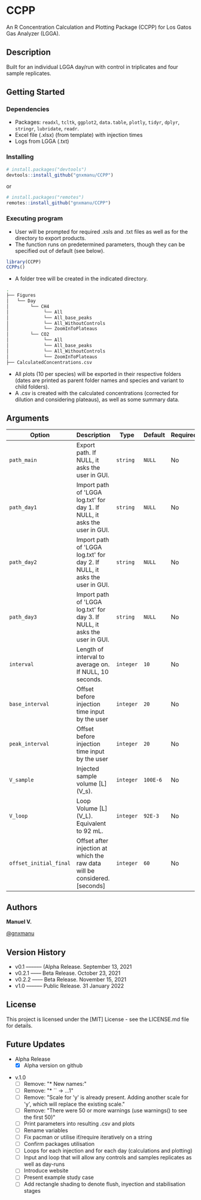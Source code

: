 # CCPP
An R Concentration Calculation and Plotting Package (CCPP) for Los Gatos Gas Analyzer (LGGA).

## Description
Built for an individual LGGA day/run with control in triplicates and four sample replicates.

## Getting Started

### Dependencies
* Packages: `readxl`, `tcltk`, `ggplot2`, `data.table`, `plotly`, `tidyr`, `dplyr`, `stringr`, `lubridate`, `readr`.
* Excel file (.xlsx) (from template) with injection times
* Logs from LGGA (.txt)

### Installing
``` r
# install.packages("devtools")
devtools::install_github("gnxmanu/CCPP")
```
<!-- or
``` r
# install.packages("githubinstall")
githubinstall("CCPP")
```
 -->
or
``` r
# install.packages("remotes")
remotes::install_github("gnxmanu/CCPP")
```
### Executing program
* User will be prompted for required .xsls and .txt files as well as for the directory to export products.
* The function runs on predetermined parameters, though they can be specified out of default (see below).
``` r
library(CCPP)
CCPPs()
```

* A folder tree will be created in the indicated directory.
```bash
.
├── Figures
│   └── Day
│        └── CH4
│             └── All
│             └── All_base_peaks
│             └── All_WithoutControls
│             └── ZoomInToPlateaus
│        └── CO2
│             └── All
│             └── All_base_peaks
│             └── All_WithoutControls
│             └── ZoomInToPlateaus
├── CalculatedConcentrations.csv
```
* All plots (10 per species) will be exported in their respective folders (dates are printed as parent folder names and species and variant to child folders).
* A .csv is created with the calculated concentrations (corrected for dilution and considering plateaus), as well as some summary data.

## Arguments

| Option                    | Description                                                                | Type      | Default  | Required? |
| ------------------------- | -------------------------------------------------------------------------- | --------- | -------- | --------- |
| `path_main`               | Export path. If NULL, it asks the user in GUI.                             | `string`  | `NULL`   | No        |
| `path_day1`               | Import path of 'LGGA log.txt' for day 1. If NULL, it asks the user in GUI. | `string`  | `NULL`   | No        |
| `path_day2`               | Import path of 'LGGA log.txt' for day 2. If NULL, it asks the user in GUI. | `string`  | `NULL`   | No        |
| `path_day3`               | Import path of 'LGGA log.txt' for day 3. If NULL, it asks the user in GUI. | `string`  | `NULL`   | No        |
| `interval`                | Length of interval to average on. If NULL, 10 seconds.                     | `integer` | `10`     | No        |
| `base_interval`           | Offset before injection time input by the user                             | `integer` | `20`     | No        |
| `peak_interval`           | Offset before injection time input by the user                             | `integer` | `20`     | No        |
| `V_sample`                | Injected sample volume [L] (V_s).                                          | `integer` | `100E-6` | No        |
| `V_loop`                  | Loop Volume [L] (V_L). Equivalent to 92 mL.                                | `integer` | `92E-3`  | No        |
| `offset_initial_final`    | Offset after injection at which the raw data will be considered. [seconds] | `integer` | `60`     | No        |

## Authors
**Manuel V.**
<!-- **Manuel Velázquez** -->

[@gnxmanu](https://github.com/gnxmanu)

## Version History
* v0.1 –––––– (Alpha Release. September 13, 2021
* v0.2.1 –––– Beta Release. October 23, 2021
* v0.2.2 –––– Beta Release. November 15, 2021
* v1.0 –––––– Public Release. 31 January 2022

## License
This project is licensed under the [MIT] License - see the LICENSE.md file for details.

## Future Updates
* Alpha Release
  - [x] Alpha version on github

<!-- * Beta Release -->
<!--   - [ ] Produce Readme.Rmd -->
<!--   - [ ] GUI prompt to impor LGGA logs (.txt) -->
<!--   - [ ] Enable in-line parameter input -->
<!--   - [ ] Mute/ warnings regarding plotting axes -->

* v.1.0
  - [ ] Remove: "* New names:"                                                                                                                     
  - [ ] Remove: "* `` -> ...1"
  - [ ] Remove: "Scale for 'y' is already present. Adding another scale for 'y', which will replace the existing scale."
  - [ ] Remove: "There were 50 or more warnings (use warnings() to see the first 50)"
  - [ ] Print parameters into resulting .csv and plots
  - [ ] Rename variables
  - [ ] Fix pacman or utilise if/require iteratively on a string
  - [ ] Confirm packages utilisation
  - [ ] Loops for each injection and for each day (calculations and plotting)
  - [ ] Input and loop that will allow any controls and samples replicates as well as day-runs
  - [ ] Introduce website
  - [ ] Present example study case
  - [ ] Add rectangle shading to denote flush, inyection and stabilisation stages

<!-- ## Acknowledgments

Inspiration, code snippets, etc.
* [smth](https://github.com/gnxmanu) -->
